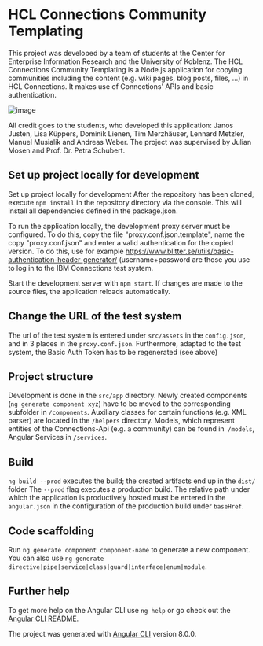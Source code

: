 # HCL Connections Community Templating
 
This project was developed by a team of students at the Center for Enterprise Information Research and the University of Koblenz. The HCL Connections Community Templating is a Node.js application for copying communities including the content (e.g. wiki pages, blog posts, files, ...) in HCL Connections. It makes use of Connections' APIs and basic authentication. 

![image](https://user-images.githubusercontent.com/40888514/157401964-a7f54d50-878c-4b8b-80a6-b09c27b2a8be.png)

All credit goes to the students, who developed this application: Janos Justen, Lisa Küppers, Dominik Lienen, Tim Merzhäuser, Lennard Metzler, Manuel Musialik and Andreas Weber. The project was supervised by Julian Mosen and Prof. Dr. Petra Schubert.

## Set up project locally for development

Set up project locally for development
After the repository has been cloned, execute `npm install` in the repository directory via the console. This will install all dependencies defined in the package.json.

To run the application locally, the development proxy server must be configured. To do this, copy the file "proxy.conf.json.template", name the copy "proxy.conf.json" and enter a valid authentication for the copied version. To do this, use for example https://www.blitter.se/utils/basic-authentication-header-generator/ (username+password are those you use to log in to the IBM Connections test system.

Start the development server with `npm start`. If changes are made to the source files, the application reloads automatically.



## Change the URL of the test system

The url of the test system is entered under `src/assets` in the `config.json`, and in 3 places in the `proxy.conf.json`. Furthermore, adapted to the test system, the Basic Auth Token has to be regenerated (see above)

## Project structure

Development is done in the `src/app` directory. Newly created components (`ng generate component xyz`) have to be moved to the corresponding subfolder in `/components`. Auxiliary classes for certain functions (e.g. XML parser) are located in the `/helpers` directory. Models, which represent entities of the Connections-Api (e.g. a community) can be found in` /models`, Angular Services in `/services`.

## Build

`ng build --prod` executes the build; the created artifacts end up in the `dist/` folder The `--prod` flag executes a production build. The relative path under which the application is productively hosted must be entered in the `angular.json` in the configuration of the production build under `baseHref`.

## Code scaffolding

Run `ng generate component component-name` to generate a new component. You can also use `ng generate directive|pipe|service|class|guard|interface|enum|module`.

## Further help

To get more help on the Angular CLI use `ng help` or go check out the [Angular CLI README](https://github.com/angular/angular-cli/blob/master/README.md).

The project was generated with [Angular CLI](https://github.com/angular/angular-cli) version 8.0.0.

